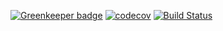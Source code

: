 [![Greenkeeper badge](https://badges.greenkeeper.io/davidsa/npm-example.svg)](https://greenkeeper.io/)
[![codecov](https://codecov.io/gh/davidsa/npm-example/branch/master/graph/badge.svg)](https://codecov.io/gh/davidsa/npm-example)
[![Build Status](https://travis-ci.com/davidsa/npm-example.svg?branch=master)](https://travis-ci.com/davidsa/npm-example)
